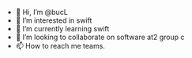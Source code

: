 - 👋 Hi, I’m @bucL
- 👀 I’m interested in swift
- 🌱 I’m currently learning swift
- 💞️ I’m looking to collaborate on software at2 group c
- 📫 How to reach me teams. 

<!---
bucL/bucL is a ✨ special ✨ repository because its `README.md` (this file) appears on your GitHub profile.
You can click the Preview link to take a look at your changes.
--->
